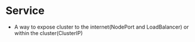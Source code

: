 # Service 

- A way to expose cluster to the internet(NodePort and LoadBalancer) or within the cluster(ClusterIP)

